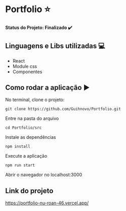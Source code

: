 # Portfolio :star:

#### Status do Projeto: Finalizado  :heavy_check_mark:

## Linguagens e Libs utilizadas :computer:

- React
- Module css
- Componentes

## Como rodar a aplicação :arrow_forward:
No terminal, clone o projeto:
```
git clone https://github.com/Guihnovo/Portfolio.git
```
Entre na pasta do arquivo
```
cd Portfolio/src
```
Instale as dependências
```
npm install
```
Execute a aplicação
```
npm run start
```
Abrir o navegador no localhost:3000

<h2>Link do projeto </h2>

https://portfolio-nu-roan-46.vercel.app/
